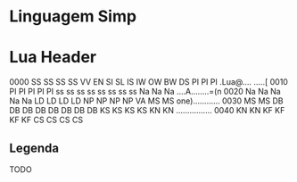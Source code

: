 # Linguagem Simp

# Lua Header

0000   SS SS SS SS VV EN SI SL IS IW OW BW DS PI PI PI  .Lua@.... .....[
0010   PI PI PI PI PI ss ss ss ss ss ss ss ss Na Na Na  ....A........=(n
0020   Na Na Na Na Na LD LD LD LD NP NP NP NP VA MS MS  one)............
0030   MS MS DB DB DB DB DB DB DB DB KS KS KS KS KN KN  ................
0040   KN KN KF KF KF KF CS CS CS CS

## Legenda

TODO

